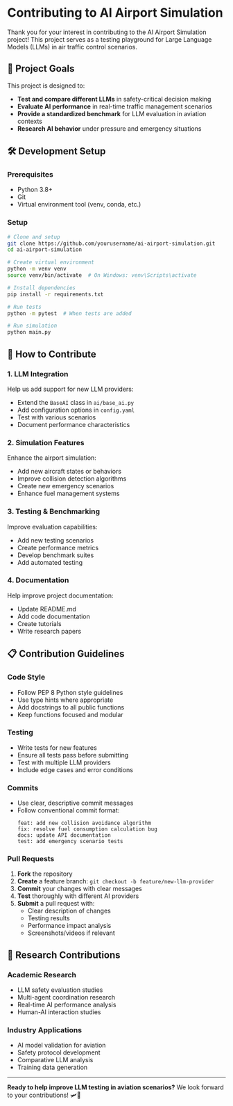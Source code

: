 # Contributing to AI Airport Simulation

Thank you for your interest in contributing to the AI Airport Simulation project! This project serves as a testing playground for Large Language Models (LLMs) in air traffic control scenarios.

## 🎯 Project Goals

This project is designed to:
- **Test and compare different LLMs** in safety-critical decision making
- **Evaluate AI performance** in real-time traffic management scenarios  
- **Provide a standardized benchmark** for LLM evaluation in aviation contexts
- **Research AI behavior** under pressure and emergency situations

## 🛠️ Development Setup

### Prerequisites
- Python 3.8+
- Git
- Virtual environment tool (venv, conda, etc.)

### Setup
```bash
# Clone and setup
git clone https://github.com/yourusername/ai-airport-simulation.git
cd ai-airport-simulation

# Create virtual environment
python -m venv venv
source venv/bin/activate  # On Windows: venv\Scripts\activate

# Install dependencies
pip install -r requirements.txt

# Run tests
python -m pytest  # When tests are added

# Run simulation
python main.py
```

## 🤝 How to Contribute

### 1. LLM Integration
Help us add support for new LLM providers:
- Extend the `BaseAI` class in `ai/base_ai.py`
- Add configuration options in `config.yaml`
- Test with various scenarios
- Document performance characteristics

### 2. Simulation Features
Enhance the airport simulation:
- Add new aircraft states or behaviors
- Improve collision detection algorithms
- Create new emergency scenarios
- Enhance fuel management systems

### 3. Testing & Benchmarking
Improve evaluation capabilities:
- Add new testing scenarios
- Create performance metrics
- Develop benchmark suites
- Add automated testing

### 4. Documentation
Help improve project documentation:
- Update README.md
- Add code documentation
- Create tutorials
- Write research papers

## 📋 Contribution Guidelines

### Code Style
- Follow PEP 8 Python style guidelines
- Use type hints where appropriate
- Add docstrings to all public functions
- Keep functions focused and modular

### Testing
- Write tests for new features
- Ensure all tests pass before submitting
- Test with multiple LLM providers
- Include edge cases and error conditions

### Commits
- Use clear, descriptive commit messages
- Follow conventional commit format:
  ```
  feat: add new collision avoidance algorithm
  fix: resolve fuel consumption calculation bug
  docs: update API documentation
  test: add emergency scenario tests
  ```

### Pull Requests
1. **Fork** the repository
2. **Create** a feature branch: `git checkout -b feature/new-llm-provider`
3. **Commit** your changes with clear messages
4. **Test** thoroughly with different AI providers
5. **Submit** a pull request with:
   - Clear description of changes
   - Testing results
   - Performance impact analysis
   - Screenshots/videos if relevant

## 🔬 Research Contributions

### Academic Research
- LLM safety evaluation studies
- Multi-agent coordination research
- Real-time AI performance analysis
- Human-AI interaction studies

### Industry Applications
- AI model validation for aviation
- Safety protocol development
- Comparative LLM analysis
- Training data generation

---

**Ready to help improve LLM testing in aviation scenarios?** We look forward to your contributions! 🛩️🤖